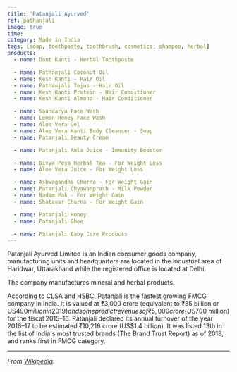 ```yaml
---
title: 'Patanjali Ayurved'
ref: pathanjali
image: true
time:
category: Made in India
tags: [soap, toothpaste, toothbrush, cosmetics, shampoo, herbal]
products:
  - name: Dant Kanti - Herbal Toothpaste

  - name: Pathanjali Coconut Oil
  - name: Kesh Kanti - Hair Oil
  - name: Pathanjali Tejus - Hair Oil
  - name: Kesh Kanti Protein - Hair Conditioner
  - name: Kesh Kanti Almond - Hair Conditioner

  - name: Saundarya Face Wash
  - name: Lemon Honey Face Wash
  - name: Aloe Vera Gel
  - name: Aloe Vera Kanti Body Cleanser - Soap
  - name: Patanjali Beauty Cream

  - name: Patanjali Amla Juice - Immunity Booster

  - name: Divya Peya Herbal Tea - For Weight Loss
  - name: Aloe Vera Juice - For Weight Loss

  - name: Ashwagandha Churna - For Weight Gain
  - name: Patanjali Chyawanprash - Milk Powder
  - name: Badam Pak - For Weight Gain
  - name: Shatavar Churna - For Weight Gain

  - name: Patanjali Honey
  - name: Patanjali Ghee

  - name: Patanjali Baby Care Products
---
```


  Patanjali Ayurved Limited is an Indian consumer goods company, manufacturing units and headquarters are located in the industrial area of Haridwar, Uttarakhand while the registered office is located at Delhi.

  The company manufactures mineral and herbal products.

  According to CLSA and HSBC, Patanjali is the fastest growing FMCG company in India. It is valued at ₹3,000 crore (equivalent to ₹35 billion or US$490 million in 2019) and some predict revenues of ₹5,000 crore (US$700 million) for the fiscal 2015–16. Patanjali declared its annual turnover of the year 2016–17 to be estimated ₹10,216 crore (US$1.4 billion). It was listed 13th in the list of India's most trusted brands (The Brand Trust Report) as of 2018, and ranks first in FMCG category.

---

_From [Wikipedia](https://en.wikipedia.org/wiki/Patanjali_Ayurved)._
